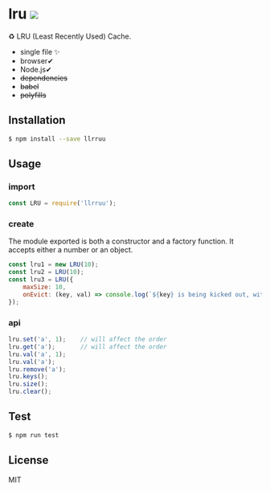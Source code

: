 # lru <a href="https://www.npmjs.com/package/llrruu"><img src="https://img.shields.io/npm/v/llrruu.svg"></a>

♻️ LRU (Least Recently Used) Cache.

* single file ✨
* browser✔
* Node.js✔
* <del>dependencies</del>
* <del>babel</del>
* <del>polyfills</del>

## Installation

```bash
$ npm install --save llrruu
```

## Usage

### import

```js
const LRU = require('llrruu');
```

### create

The module exported is both a constructor and a factory function. It accepts either a number or an object.

```js
const lru1 = new LRU(10);
const lru2 = LRU(10);
const lru3 = LRU({
    maxSize: 10,
    onEvict: (key, val) => console.log(`${key} is being kicked out, with its value `, val)
});
```

### api

```js
lru.set('a', 1);    // will affect the order
lru.get('a');       // will affect the order
lru.val('a', 1);
lru.val('a');
lru.remove('a');
lru.keys();
lru.size();
lru.clear();
```

## Test

```bash
$ npm run test
```

## License

MIT
